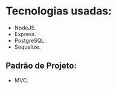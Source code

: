# Tecnologias usadas:

- NodeJS.
- Express.
- PostgreSQL.
- Sequelize.

## Padrão de Projeto:
- MVC.
